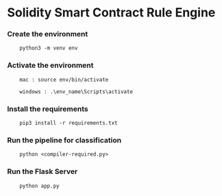 # Solidity Smart Contract Rule Engine

### Create the environment

```
    python3 -m venv env 
```

### Activate the environment

```
    mac : source env/bin/activate
    
    windows : .\env_name\Scripts\activate
```

### Install the requirements

```
    pip3 install -r requirements.txt
```

### Run the pipeline for classification

```
    python <compiler-required.py>
```

### Run the Flask Server

```
    python app.py
```